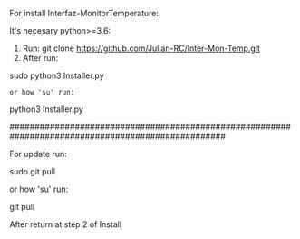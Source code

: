 For install Interfaz-MonitorTemperature:

It's necesary python>=3.6:

1. Run: git clone https://github.com/Julian-RC/Inter-Mon-Temp.git
2. After run: 

  sudo python3 Installer.py 

    or how 'su' run:

  python3 Installer.py

###################################################################################################

For update run:

sudo git pull

  or how 'su' run:

git pull

After return at step 2 of Install


